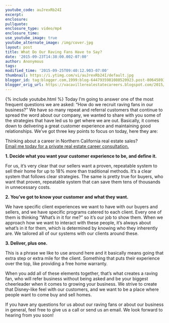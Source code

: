 ```yaml
---
youtube_code: auJrexRb24I
excerpt:
enclosure:
pullquote:
enclosure_type: video/mp4
enclosure_time:
use_youtube_image: true
youtube_alternate_image: /img/cover.jpg
layout: post
title: What Do Our Raving Fans Have to Say?
date: '2015-09-23T14:38:00.002-07:00'
author: Anonymous
tags:
modified_time: '2015-09-25T09:40:12.903-07:00'
thumbnail: https://i.ytimg.com/vi/auJrexRb24I/default.jpg
blogger_id: tag:blogger.com,1999:blog-6447935981080520923.post-8064589374885828748
blogger_orig_url: https://vacavillerealestatecareers.blogspot.com/2015/09/what-do-our-raving-fans-have-to-say.html
---
```

{% include youtube.html %}
Today I’m going to answer one of the most frequent questions we are asked: “How do we recruit raving fans in our business?” We have so many repeat and referral customers that continue to spread the word about our company, we wanted to share with you some of the strategies that have led us to get where we are out. Basically, it comes down to delivering a great customer experience and maintaining good relationships. We’ve got three key points to focus on today, here they are:

<div class="post-cta">
Thinking about a career in Northern California real estate sales?<br>
<a href="mailto:andrew@lambrealestate.com">Email me today for a private real estate career consultation.</a>
</div>

**1. Decide what you want your customer experience to be, and define it.**

For us, it’s very clear that our sellers want a proven, repeatable system to sell their home for up to 18% more than traditional methods. It’s a clear system that follows clear strategies. The same is pretty true for buyers, who want that proven, repeatable system that can save them tens of thousands in unnecessary costs.

**2. You’ve got to know your customer and what they want.**

We have specific client experiences we want to have with our buyers and sellers, and we have specific programs catered to each client. Every one of them is thinking “What’s in it for me?” so it’s our job to show them. When we approach how we want to interact with these people, it’s always about what’s in it for them, which is determined by knowing who they inherently are. We tailored all of our systems with our clients around these.

**3. Deliver, plus one.**

This is a phrase we like to use around here and it basically means going that extra step or extra mile for the client. Something that puts their experience over the top, like providing a free home warranty.

 When you add all of these elements together, that’s what creates a raving fan, who will refer business without being asked and be your biggest cheerleader when it comes to growing your business. We strive to create that Disney-like feel with our customers, and we want to be a place where people want to come buy and sell homes.

If you have any questions for us about our raving fans or about our business in general, feel free to give us a call or send us an email. We look forward to hearing from you soon!
